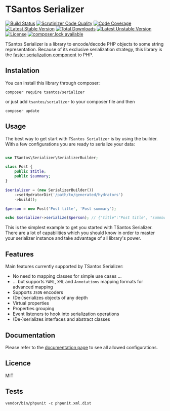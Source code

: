 # TSantos Serializer
[![Build Status](https://travis-ci.org/tsantos84/serializer.svg?branch=master)](https://travis-ci.org/tsantos84/serializer) [![Scrutinizer Code Quality](https://scrutinizer-ci.com/g/tsantos84/serializer/badges/quality-score.png?b=master)](https://scrutinizer-ci.com/g/tsantos84/serializer/?branch=master) [![Code Coverage](https://scrutinizer-ci.com/g/tsantos84/serializer/badges/coverage.png?b=master)](https://scrutinizer-ci.com/g/tsantos84/serializer/?branch=master) [![Latest Stable Version](https://poser.pugx.org/tsantos/serializer/version)](https://packagist.org/packages/tsantos/serializer) [![Total Downloads](https://poser.pugx.org/tsantos/serializer/downloads)](https://packagist.org/packages/tsantos/serializer) [![Latest Unstable Version](https://poser.pugx.org/tsantos/serializer/v/unstable)](//packagist.org/packages/tsantos/serializer) [![License](https://poser.pugx.org/tsantos/serializer/license)](https://packagist.org/packages/tsantos/serializer) [![composer.lock available](https://poser.pugx.org/tsantos/serializer/composerlock)](https://packagist.org/packages/tsantos/serializer)

TSantos Serializer is a library to encode/decode PHP objects to some string representation. Because of its exclusive
serialization strategy, this library is the [faster serialization component](https://github.com/tsantos84/serializer-benchmark) to PHP.

## Instalation

You can install this library through composer:

`composer require tsantos/serializer`

or just add `tsantos/serializer` to your composer file and then

`composer update`

## Usage

The best way to get start with `TSantos Serializer` is by using the builder.
With a few configurations you are ready to serialize your data:

```php

use TSantos\Serializer\SerializerBuilder;

class Post {
    public $title;
    public $summary;
}

$serializer = (new SerializerBuilder())
    ->setHydratorDir('/path/to/generated/hydrators')
    ->build();

$person = new Post('Post title', 'Post summary');

echo $serializer->serialize($person); // {"title":"Post title", "summary":"Post summary"}
```

This is the simplest example to get you started with TSantos Serializer. There are
a lot of capabilities which you should know in order to master your serializer instance
and take advantage of all library's power.

## Features

Main features currently supported by TSantos Serializer:

* No need to mapping classes for simple use cases ...
* ... but supports `YAML`, `XML` and `Annotations` mapping formats for advanced mapping
* Supports `JSON` encoders
* (De-)serializes objects of any depth
* Virtual properties
* Properties grouping
* Event listeners to hook into serialization operations
* (De-)serializes interfaces and abstract classes

## Documentation

Please refer to the [documentation page](https://tsantos-serializer.readthedocs.io) to see all allowed configurations.

## Licence

MIT

## Tests

  `vendor/bin/phpunit -c phpunit.xml.dist`
